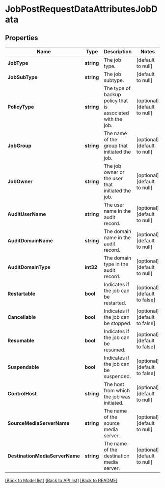 # JobPostRequestDataAttributesJobData

## Properties
Name | Type | Description | Notes
------------ | ------------- | ------------- | -------------
**JobType** | **string** | The job type. | [default to null]
**JobSubType** | **string** | The job subtype. | [default to null]
**PolicyType** | **string** | The type of backup policy that is associated with the job. | [optional] [default to null]
**JobGroup** | **string** | The name of the group that initiated the job. | [optional] [default to null]
**JobOwner** | **string** | The job owner or the user that initiated the job. | [optional] [default to null]
**AuditUserName** | **string** | The user name in the audit record. | [optional] [default to null]
**AuditDomainName** | **string** | The domain name in the audit record. | [optional] [default to null]
**AuditDomainType** | **int32** | The domain type in the audit record. | [optional] [default to null]
**Restartable** | **bool** | Indicates if the job can be restarted. | [optional] [default to false]
**Cancellable** | **bool** | Indicates if the job can be stopped. | [optional] [default to false]
**Resumable** | **bool** | Indicates if the job can be resumed. | [optional] [default to false]
**Suspendable** | **bool** | Indicates if the job can be suspended. | [optional] [default to false]
**ControlHost** | **string** | The host from which the job was initiated. | [optional] [default to null]
**SourceMediaServerName** | **string** | The name of the source media server. | [optional] [default to null]
**DestinationMediaServerName** | **string** | The name of the destination media server. | [optional] [default to null]

[[Back to Model list]](../README.md#documentation-for-models) [[Back to API list]](../README.md#documentation-for-api-endpoints) [[Back to README]](../README.md)

